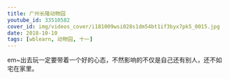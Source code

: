```yaml
---
title: 广州长隆动物园
youtube_id: 33510582
cover_id: img/videos_cover/i181009wsi028s1dm54bt1if3byx7pk5_0015.jpg
date: 2018-10-10
tags: [wblearn, 动物园, 十一]
---
```

em~出去玩一定要带着一个好的心态，不然影响的不仅是自己还有别人，还不如宅在家里。
